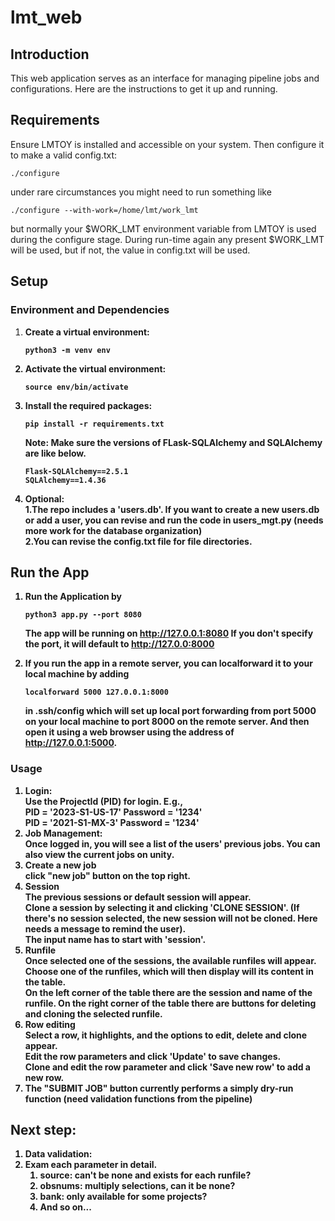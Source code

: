 # lmt_web

## Introduction

This web application serves as an interface for managing pipeline jobs and configurations. Here are the instructions to get it up and running.

## Requirements

Ensure LMTOY is installed and accessible on your system. Then configure it to make a valid config.txt:

```
./configure
```      
under rare circumstances you might need to run something like
```
./configure --with-work=/home/lmt/work_lmt
```
      


but normally your $WORK_LMT environment variable from LMTOY is used during the configure stage. During run-time again any 
present $WORK_LMT will be used, but if not, the value in config.txt will be used.


## Setup

### Environment and Dependencies

1. <b>Create a virtual environment:
   ```
   python3 -m venv env
   ```
2. <b>Activate the virtual environment:
   ```
   source env/bin/activate
   ```
3. <b>Install the required packages:

   ```
   pip install -r requirements.txt
   ```

   <b>Note:</b> Make sure the versions of FLask-SQLAlchemy
   and SQLAlchemy are like below.

   ```
   Flask-SQLAlchemy==2.5.1
   SQLAlchemy==1.4.36
   ```

4. <b>Optional</b>:<br>
   1.The repo includes a 'users.db'. If you want to create a new users.db or add a user,
   you can revise and run the code in users_mgt.py (needs more work for the database organization)<br>
   2.You can revise the config.txt file for file directories.<br>

## Run the App

1.  Run the Application by

    ```
    python3 app.py --port 8080
    ```

    The app will be running on http://127.0.0.1:8080 If you don't specify the port, it will default to http://127.0.0:8000

2.  If you run the app in a remote server, you can localforward it to your local machine by adding
    ```
    localforward 5000 127.0.0.1:8000
    ```
    in .ssh/config which will set up local port forwarding from port 5000 on your local
    machine to port 8000 on the remote server. And then open it using a web browser using the address of http://127.0.0.1:5000.


### Usage

1. <b>Login:</b></br>
   Use the ProjectId (PID) for login. E.g.,<br>
   PID = '2023-S1-US-17' Password = '1234' <br>
   PID = '2021-S1-MX-3' Password = '1234'
2. <b>Job Management:</b><br>
   Once logged in, you will see a list of the users' previous jobs. You can also view the current jobs on unity.
3. <b>Create a new job</b><br>
   click "new job" button on the top right.
4. <b>Session</b><br>
   The previous sessions or default session will appear. <br>
   Clone a session by selecting it and clicking 'CLONE SESSION'. (If there's no session selected,
   the new session will not be cloned. Here needs a message to remind the user). <br>
   The input name has to start with 'session'.
5. <b>Runfile</b><br>
   Once selected one of the sessions, the available runfiles will appear. <br>
   Choose one of the runfiles, which will then display will its content in the table. <br>
   On the left corner of the table there are the session and name of the runfile.
   On the right corner of the table there are buttons for deleting and cloning the selected runfile.<br>
6. <b>Row editing</b><br>
   Select a row, it highlights, and the options to edit, delete and clone appear.<br>
   Edit the row parameters and click 'Update' to save changes.<br>
   Clone and edit the row parameter and click 'Save new row' to add a new row. <br>
7. The "SUBMIT JOB" button currently performs a simply dry-run function (need validation functions from the pipeline)

## Next step:

1. <b>Data validation:</b>
2. <b>Exam each parameter in detail.</b>
   1. source: can't be none and exists for each runfile?
   2. obsnums: multiply selections, can it be none?
   3. bank: only available for some projects?
   4. And so on...
